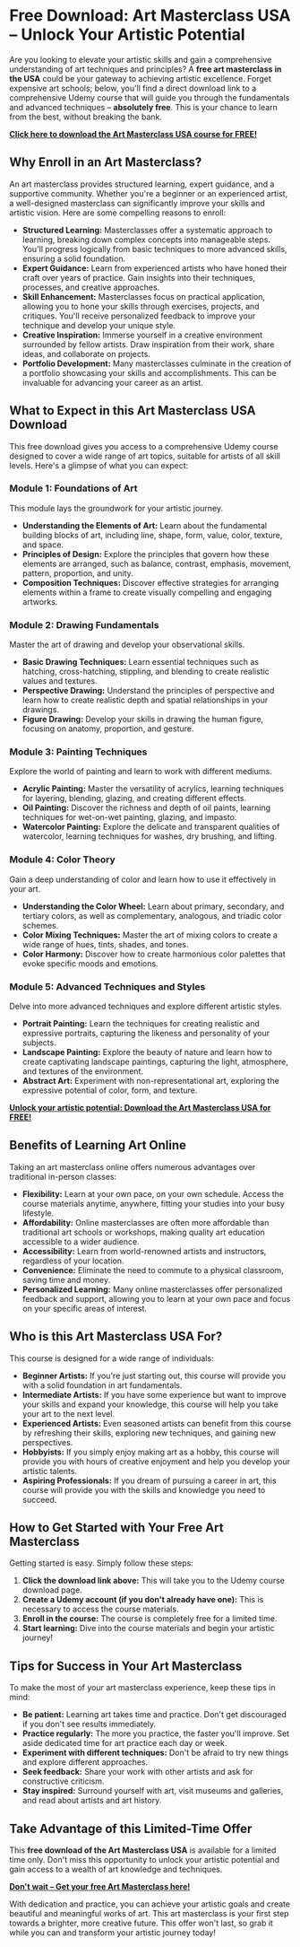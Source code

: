 # Free Download: Art Masterclass USA – Unlock Your Artistic Potential

Are you looking to elevate your artistic skills and gain a comprehensive understanding of art techniques and principles? A **free art masterclass in the USA** could be your gateway to achieving artistic excellence. Forget expensive art schools; below, you'll find a direct download link to a comprehensive Udemy course that will guide you through the fundamentals and advanced techniques – **absolutely free**. This is your chance to learn from the best, without breaking the bank.

[**Click here to download the Art Masterclass USA course for FREE!**](https://udemywork.com/art-masterclass-usa)

## Why Enroll in an Art Masterclass?

An art masterclass provides structured learning, expert guidance, and a supportive community. Whether you're a beginner or an experienced artist, a well-designed masterclass can significantly improve your skills and artistic vision. Here are some compelling reasons to enroll:

*   **Structured Learning:** Masterclasses offer a systematic approach to learning, breaking down complex concepts into manageable steps. You'll progress logically from basic techniques to more advanced skills, ensuring a solid foundation.
*   **Expert Guidance:** Learn from experienced artists who have honed their craft over years of practice. Gain insights into their techniques, processes, and creative approaches.
*   **Skill Enhancement:** Masterclasses focus on practical application, allowing you to hone your skills through exercises, projects, and critiques. You'll receive personalized feedback to improve your technique and develop your unique style.
*   **Creative Inspiration:** Immerse yourself in a creative environment surrounded by fellow artists. Draw inspiration from their work, share ideas, and collaborate on projects.
*   **Portfolio Development:** Many masterclasses culminate in the creation of a portfolio showcasing your skills and accomplishments. This can be invaluable for advancing your career as an artist.

## What to Expect in this Art Masterclass USA Download

This free download gives you access to a comprehensive Udemy course designed to cover a wide range of art topics, suitable for artists of all skill levels. Here's a glimpse of what you can expect:

### **Module 1: Foundations of Art**

This module lays the groundwork for your artistic journey.

*   **Understanding the Elements of Art:** Learn about the fundamental building blocks of art, including line, shape, form, value, color, texture, and space.
*   **Principles of Design:** Explore the principles that govern how these elements are arranged, such as balance, contrast, emphasis, movement, pattern, proportion, and unity.
*   **Composition Techniques:** Discover effective strategies for arranging elements within a frame to create visually compelling and engaging artworks.

### **Module 2: Drawing Fundamentals**

Master the art of drawing and develop your observational skills.

*   **Basic Drawing Techniques:** Learn essential techniques such as hatching, cross-hatching, stippling, and blending to create realistic values and textures.
*   **Perspective Drawing:** Understand the principles of perspective and learn how to create realistic depth and spatial relationships in your drawings.
*   **Figure Drawing:** Develop your skills in drawing the human figure, focusing on anatomy, proportion, and gesture.

### **Module 3: Painting Techniques**

Explore the world of painting and learn to work with different mediums.

*   **Acrylic Painting:** Master the versatility of acrylics, learning techniques for layering, blending, glazing, and creating different effects.
*   **Oil Painting:** Discover the richness and depth of oil paints, learning techniques for wet-on-wet painting, glazing, and impasto.
*   **Watercolor Painting:** Explore the delicate and transparent qualities of watercolor, learning techniques for washes, dry brushing, and lifting.

### **Module 4: Color Theory**

Gain a deep understanding of color and learn how to use it effectively in your art.

*   **Understanding the Color Wheel:** Learn about primary, secondary, and tertiary colors, as well as complementary, analogous, and triadic color schemes.
*   **Color Mixing Techniques:** Master the art of mixing colors to create a wide range of hues, tints, shades, and tones.
*   **Color Harmony:** Discover how to create harmonious color palettes that evoke specific moods and emotions.

### **Module 5: Advanced Techniques and Styles**

Delve into more advanced techniques and explore different artistic styles.

*   **Portrait Painting:** Learn the techniques for creating realistic and expressive portraits, capturing the likeness and personality of your subjects.
*   **Landscape Painting:** Explore the beauty of nature and learn how to create captivating landscape paintings, capturing the light, atmosphere, and textures of the environment.
*   **Abstract Art:** Experiment with non-representational art, exploring the expressive potential of color, form, and texture.

[**Unlock your artistic potential: Download the Art Masterclass USA for FREE!**](https://udemywork.com/art-masterclass-usa)

## Benefits of Learning Art Online

Taking an art masterclass online offers numerous advantages over traditional in-person classes:

*   **Flexibility:** Learn at your own pace, on your own schedule. Access the course materials anytime, anywhere, fitting your studies into your busy lifestyle.
*   **Affordability:** Online masterclasses are often more affordable than traditional art schools or workshops, making quality art education accessible to a wider audience.
*   **Accessibility:** Learn from world-renowned artists and instructors, regardless of your location.
*   **Convenience:** Eliminate the need to commute to a physical classroom, saving time and money.
*   **Personalized Learning:** Many online masterclasses offer personalized feedback and support, allowing you to learn at your own pace and focus on your specific areas of interest.

## Who is this Art Masterclass USA For?

This course is designed for a wide range of individuals:

*   **Beginner Artists:** If you're just starting out, this course will provide you with a solid foundation in art fundamentals.
*   **Intermediate Artists:** If you have some experience but want to improve your skills and expand your knowledge, this course will help you take your art to the next level.
*   **Experienced Artists:** Even seasoned artists can benefit from this course by refreshing their skills, exploring new techniques, and gaining new perspectives.
*   **Hobbyists:** If you simply enjoy making art as a hobby, this course will provide you with hours of creative enjoyment and help you develop your artistic talents.
*   **Aspiring Professionals:** If you dream of pursuing a career in art, this course will provide you with the skills and knowledge you need to succeed.

## How to Get Started with Your Free Art Masterclass

Getting started is easy. Simply follow these steps:

1.  **Click the download link above:** This will take you to the Udemy course download page.
2.  **Create a Udemy account (if you don't already have one):** This is necessary to access the course materials.
3.  **Enroll in the course:** The course is completely free for a limited time.
4.  **Start learning:** Dive into the course materials and begin your artistic journey!

## Tips for Success in Your Art Masterclass

To make the most of your art masterclass experience, keep these tips in mind:

*   **Be patient:** Learning art takes time and practice. Don't get discouraged if you don't see results immediately.
*   **Practice regularly:** The more you practice, the faster you'll improve. Set aside dedicated time for art practice each day or week.
*   **Experiment with different techniques:** Don't be afraid to try new things and explore different approaches.
*   **Seek feedback:** Share your work with other artists and ask for constructive criticism.
*   **Stay inspired:** Surround yourself with art, visit museums and galleries, and read about artists and art history.

## Take Advantage of this Limited-Time Offer

This **free download of the Art Masterclass USA** is available for a limited time only. Don't miss this opportunity to unlock your artistic potential and gain access to a wealth of art knowledge and techniques.

[**Don't wait – Get your free Art Masterclass here!**](https://udemywork.com/art-masterclass-usa)

With dedication and practice, you can achieve your artistic goals and create beautiful and meaningful works of art. This art masterclass is your first step towards a brighter, more creative future. This offer won't last, so grab it while you can and transform your artistic journey today!
